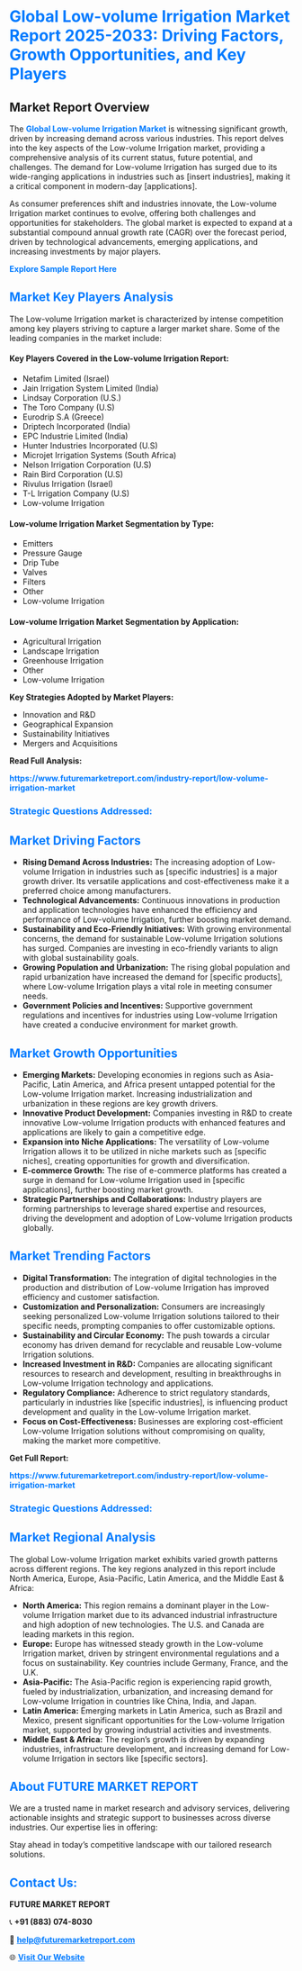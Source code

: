 <h1 style="color: #007BFF;">Global Low-volume Irrigation Market Report 2025-2033: Driving Factors, Growth Opportunities, and Key Players</h1>

<section id="overview">
<h2>Market Report Overview</h2>
<p>The <a href="https://www.futuremarketreport.com/industry-report/low-volume-irrigation-market" style="color: #007BFF; text-decoration: none;"><strong>Global Low-volume Irrigation Market</strong></a> is witnessing significant growth, driven by increasing demand across various industries. This report delves into the key aspects of the Low-volume Irrigation market, providing a comprehensive analysis of its current status, future potential, and challenges. The demand for Low-volume Irrigation has surged due to its wide-ranging applications in industries such as [insert industries], making it a critical component in modern-day [applications].</p>
<p>As consumer preferences shift and industries innovate, the Low-volume Irrigation market continues to evolve, offering both challenges and opportunities for stakeholders. The global market is expected to expand at a substantial compound annual growth rate (CAGR) over the forecast period, driven by technological advancements, emerging applications, and increasing investments by major players.</p>
</section>

<section id="overview">
<p><a href="https://www.futuremarketreport.com/request-sample/reportId=99601" style="color: #007BFF; text-decoration: none;"><strong>Explore Sample Report Here</strong></a></p>
</section>

<section id="key-players">
<h2 style="color: #007BFF;">Market Key Players Analysis</h2>
<p>The Low-volume Irrigation market is characterized by intense competition among key players striving to capture a larger market share. Some of the leading companies in the market include:</p>
<h4>Key Players Covered in the Low-volume Irrigation Report:</h4>
<ul><li>Netafim Limited (Israel)</li><li>Jain Irrigation System Limited (India)</li><li>Lindsay Corporation (U.S.)</li><li>The Toro Company (U.S)</li><li>Eurodrip S.A (Greece)</li><li>Driptech Incorporated (India)</li><li>EPC Industrie Limited (India)</li><li>Hunter Industries Incorporated (U.S)</li><li>Microjet Irrigation Systems (South Africa)</li><li>Nelson Irrigation Corporation (U.S)</li><li>Rain Bird Corporation (U.S)</li><li>Rivulus Irrigation (Israel)</li><li>T-L Irrigation Company (U.S)</li><li>Low-volume Irrigation</li></ul>
<h4>Low-volume Irrigation Market Segmentation by Type:</h4>
<ul><li>Emitters</li><li>Pressure Gauge</li><li>Drip Tube</li><li>Valves</li><li>Filters</li><li>Other</li><li>Low-volume Irrigation</li></ul>

<h4>Low-volume Irrigation Market Segmentation by Application:</h4>
<ul><li>Agricultural Irrigation</li><li>Landscape Irrigation</li><li>Greenhouse Irrigation</li><li>Other</li><li>Low-volume Irrigation</li></ul>
<p><strong>Key Strategies Adopted by Market Players:</strong></p>
<ul>
<li>Innovation and R&D</li>
<li>Geographical Expansion</li>
<li>Sustainability Initiatives</li>
<li>Mergers and Acquisitions</li>
</ul>
</section>

<section>
<p><strong>Read Full Analysis: </strong></p><a href="https://www.futuremarketreport.com/industry-report/low-volume-irrigation-market" style="color: #007BFF; text-decoration: none;"><strong>https://www.futuremarketreport.com/industry-report/low-volume-irrigation-market</strong></a>
<h3 style="color: #007BFF;">Strategic Questions Addressed:</h3>
</section>

<section id="driving-factors">
<h2 style="color: #007BFF;">Market Driving Factors</h2>
<ul>
<li><strong>Rising Demand Across Industries:</strong> The increasing adoption of Low-volume Irrigation in industries such as [specific industries] is a major growth driver. Its versatile applications and cost-effectiveness make it a preferred choice among manufacturers.</li>
<li><strong>Technological Advancements:</strong> Continuous innovations in production and application technologies have enhanced the efficiency and performance of Low-volume Irrigation, further boosting market demand.</li>
<li><strong>Sustainability and Eco-Friendly Initiatives:</strong> With growing environmental concerns, the demand for sustainable Low-volume Irrigation solutions has surged. Companies are investing in eco-friendly variants to align with global sustainability goals.</li>
<li><strong>Growing Population and Urbanization:</strong> The rising global population and rapid urbanization have increased the demand for [specific products], where Low-volume Irrigation plays a vital role in meeting consumer needs.</li>
<li><strong>Government Policies and Incentives:</strong> Supportive government regulations and incentives for industries using Low-volume Irrigation have created a conducive environment for market growth.</li>
</ul>
</section>

<section id="growth-opportunities">
<h2 style="color: #007BFF;">Market Growth Opportunities</h2>
<ul>
<li><strong>Emerging Markets:</strong> Developing economies in regions such as Asia-Pacific, Latin America, and Africa present untapped potential for the Low-volume Irrigation market. Increasing industrialization and urbanization in these regions are key growth drivers.</li>
<li><strong>Innovative Product Development:</strong> Companies investing in R&D to create innovative Low-volume Irrigation products with enhanced features and applications are likely to gain a competitive edge.</li>
<li><strong>Expansion into Niche Applications:</strong> The versatility of Low-volume Irrigation allows it to be utilized in niche markets such as [specific niches], creating opportunities for growth and diversification.</li>
<li><strong>E-commerce Growth:</strong> The rise of e-commerce platforms has created a surge in demand for Low-volume Irrigation used in [specific applications], further boosting market growth.</li>
<li><strong>Strategic Partnerships and Collaborations:</strong> Industry players are forming partnerships to leverage shared expertise and resources, driving the development and adoption of Low-volume Irrigation products globally.</li>
</ul>
</section>

<section id="trending-factors">
<h2 style="color: #007BFF;">Market Trending Factors</h2>
<ul>
<li><strong>Digital Transformation:</strong> The integration of digital technologies in the production and distribution of Low-volume Irrigation has improved efficiency and customer satisfaction.</li>
<li><strong>Customization and Personalization:</strong> Consumers are increasingly seeking personalized Low-volume Irrigation solutions tailored to their specific needs, prompting companies to offer customizable options.</li>
<li><strong>Sustainability and Circular Economy:</strong> The push towards a circular economy has driven demand for recyclable and reusable Low-volume Irrigation solutions.</li>
<li><strong>Increased Investment in R&D:</strong> Companies are allocating significant resources to research and development, resulting in breakthroughs in Low-volume Irrigation technology and applications.</li>
<li><strong>Regulatory Compliance:</strong> Adherence to strict regulatory standards, particularly in industries like [specific industries], is influencing product development and quality in the Low-volume Irrigation market.</li>
<li><strong>Focus on Cost-Effectiveness:</strong> Businesses are exploring cost-efficient Low-volume Irrigation solutions without compromising on quality, making the market more competitive.</li>
</ul>
</section>

<section>
<p><strong>Get Full Report: </strong></p><a href="https://www.futuremarketreport.com/industry-report/low-volume-irrigation-market" style="color: #007BFF; text-decoration: none;"><strong>https://www.futuremarketreport.com/industry-report/low-volume-irrigation-market</strong></a>
<h3 style="color: #007BFF;">Strategic Questions Addressed:</h3>
</section>


<section id="regional-analysis">
<h2 style="color: #007BFF;">Market Regional Analysis</h2>
<p>The global Low-volume Irrigation market exhibits varied growth patterns across different regions. The key regions analyzed in this report include North America, Europe, Asia-Pacific, Latin America, and the Middle East & Africa:</p>
<ul>
<li><strong>North America:</strong> This region remains a dominant player in the Low-volume Irrigation market due to its advanced industrial infrastructure and high adoption of new technologies. The U.S. and Canada are leading markets in this region.</li>
<li><strong>Europe:</strong> Europe has witnessed steady growth in the Low-volume Irrigation market, driven by stringent environmental regulations and a focus on sustainability. Key countries include Germany, France, and the U.K.</li>
<li><strong>Asia-Pacific:</strong> The Asia-Pacific region is experiencing rapid growth, fueled by industrialization, urbanization, and increasing demand for Low-volume Irrigation in countries like China, India, and Japan.</li>
<li><strong>Latin America:</strong> Emerging markets in Latin America, such as Brazil and Mexico, present significant opportunities for the Low-volume Irrigation market, supported by growing industrial activities and investments.</li>
<li><strong>Middle East & Africa:</strong> The region’s growth is driven by expanding industries, infrastructure development, and increasing demand for Low-volume Irrigation in sectors like [specific sectors].</li>
</ul>
</section>

<footer>
<h2 style="color: #007BFF;">About FUTURE MARKET REPORT</h2>
<p>We are a trusted name in market research and advisory services, delivering actionable insights and strategic support to businesses across diverse industries. Our expertise lies in offering:</p>

<p>Stay ahead in today’s competitive landscape with our tailored research solutions.</p>

<h2 style="color: #007BFF;">Contact Us:</h2>
<p><strong>FUTURE MARKET REPORT</strong></p>
<p>📞 <strong>+91 (883) 074-8030</strong></p>
<p>📧 <strong><a href="mailto:help@futuremarketreport.com" style="color: #007BFF;">help@futuremarketreport.com</a></strong></p>
<p>🌐 <strong><a href="https://www.futuremarketreport.com/" style="color: #007BFF;">Visit Our Website</a></strong></p>
</footer>